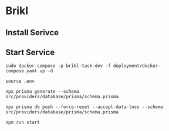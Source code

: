 # Brikl

## Install Serivce

## Start Service
```
sudo docker-compose -p brikl-task-dev -f deployment/docker-compose.yaml up -d
```
```
source .env
```
```
npx prisma generate --schema src/providers/database/prisma/schema.prisma
```
```
npx prisma db push --force-reset --accept-data-loss --schema src/providers/database/prisma/schema.prisma
```
```
npm run start
```